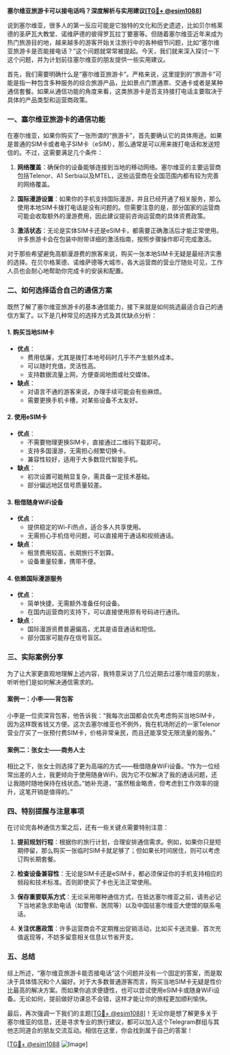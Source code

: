 **塞尔维亚旅游卡可以接电话吗？深度解析与实用建议[[TG💪+ @esim1088](https://t.me/s/esim1088)]**

说到塞尔维亚，很多人的第一反应可能是它独特的文化和历史遗迹，比如贝尔格莱德的圣萨瓦大教堂、诺维萨德的彼得罗瓦拉丁要塞等。但随着塞尔维亚近年来成为热门旅游目的地，越来越多的游客开始关注旅行中的各种细节问题，比如“塞尔维亚旅游卡是否能接电话？”这个问题就常常被提起。今天，我们就来深入探讨一下这个问题，并为计划前往塞尔维亚的朋友提供一些实用建议。

首先，我们需要明确什么是“塞尔维亚旅游卡”。严格来说，这里提到的“旅游卡”可能是指一种包含多种服务的综合旅游产品，比如景点门票通票、交通卡或者是某种通信套餐。如果从通信功能的角度来看，这类旅游卡是否支持接打电话主要取决于具体的产品类型和运营商政策。

### **一、塞尔维亚旅游卡的通信功能**

在塞尔维亚，如果你购买了一张所谓的“旅游卡”，首先要确认它的具体用途。如果是普通的SIM卡或者电子SIM卡（eSIM），那么通常是可以用来拨打电话和发送短信的。不过，这需要满足几个条件：

1. **网络覆盖**：确保你的设备能够连接到当地的移动网络。塞尔维亚的主要运营商包括Telenor、A1 Serbia以及MTEL，这些运营商在全国范围内都有较为完善的网络覆盖。
   
2. **国际漫游设置**：如果你的手机支持国际漫游，并且已经开通了相关服务，那么使用本地SIM卡拨打电话是没有问题的。但需要注意的是，部分国家的运营商可能会收取额外的漫游费用，因此建议提前咨询运营商的具体资费政策。

3. **激活状态**：无论是实体SIM卡还是eSIM卡，都需要正确激活后才能正常使用。许多旅游卡会在包装中附带详细的激活指南，按照步骤操作即可完成激活。

对于那些希望避免高额漫游费的旅客来说，购买一张本地SIM卡无疑是最经济实惠的选择。在贝尔格莱德、诺维萨德等大城市，各大运营商的营业厅随处可见，工作人员也会耐心地帮助你完成卡的安装和配置。

### **二、如何选择适合自己的通信方案**

既然了解了塞尔维亚旅游卡的基本通信能力，接下来就是如何挑选最适合自己的通信方案了。以下是几种常见的选择方式及其优缺点分析：

#### 1. **购买当地SIM卡**
   - **优点**：
     - 费用低廉，尤其是拨打本地号码时几乎不产生额外成本。
     - 可以随时充值，灵活性高。
     - 支持数据流量上网，方便查阅地图或社交媒体。
   - **缺点**：
     - 对语言不通的游客来说，办理手续可能会有些麻烦。
     - 需要更换手机卡槽，对某些设备不太友好。

#### 2. **使用eSIM卡**
   - **优点**：
     - 不需要物理更换SIM卡，直接通过二维码下载即可。
     - 支持多国漫游，无需担心频繁切换卡。
     - 兼容性较好，适用于大多数现代智能手机。
   - **缺点**：
     - 初次设置可能稍显复杂，需具备一定技术基础。
     - 部分偏远地区信号质量较差。

#### 3. **租借随身WiFi设备**
   - **优点**：
     - 提供稳定的Wi-Fi热点，适合多人共享使用。
     - 无需担心手机信号问题，可以直接用于通话和视频通话。
   - **缺点**：
     - 租赁费用较高，长期旅行不划算。
     - 设备重量较重，携带不便。

#### 4. **依赖国际漫游服务**
   - **优点**：
     - 简单快捷，无需额外准备任何设备。
     - 在国内运营商的支持下，可以直接使用原有号码进行通讯。
   - **缺点**：
     - 国际漫游资费普遍偏高，尤其是语音通话和短信。
     - 部分国家可能存在信号盲区。

### **三、实际案例分享**

为了让大家更直观地理解上述内容，我特意采访了几位近期去过塞尔维亚的朋友，听听他们是如何解决通信需求的。

#### 案例一：小李——背包客
小李是一位资深背包客，他告诉我：“我每次出国都会优先考虑购买当地SIM卡，因为这样既省钱又方便。这次去塞尔维亚也不例外，我在机场附近的一家Telenor营业厅买了一张预付费SIM卡，价格非常亲民，而且还能享受无限流量的服务。”

#### 案例二：张女士——商务人士
相比之下，张女士则选择了更为高端的方式——租借随身WiFi设备。“作为一位经常出差的人士，我更倾向于使用随身WiFi，因为它不仅解决了我的通话问题，还让我随时随地保持在线状态。”她补充道，“虽然租金略贵，但考虑到工作效率的提升，这笔开销是值得的。”

### **四、特别提醒与注意事项**

在讨论完各种通信方案之后，还有一些关键点需要特别注意：

1. **提前规划行程**：根据你的旅行计划，合理安排通信需求。例如，如果你只是短期停留，那么购买一张临时SIM卡就足够了；但如果长时间居住，则可以考虑订购长期套餐。

2. **检查设备兼容性**：无论是SIM卡还是eSIM卡，都必须保证你的手机支持相应的频段和技术标准。否则即使买了卡也无法正常使用。

3. **保存重要联系方式**：无论采用哪种通信方式，在抵达塞尔维亚之前，请务必记下当地紧急求助电话（如警察、医院等）以及中国驻塞尔维亚大使馆的联系电话。

4. **关注优惠政策**：许多运营商会不定期推出促销活动，比如买卡送流量、首次充值返现等，不妨多留意相关信息以节省开支。

### **五、总结**

综上所述，“塞尔维亚旅游卡能否接电话”这个问题并没有一个固定的答案，而是取决于具体情况和个人偏好。对于大多数普通游客而言，购买当地SIM卡无疑是性价比最高的解决方案。而如果你追求便捷性，也可以尝试使用eSIM卡或随身WiFi设备。无论如何，提前做好功课总不会错，这样才能让你的旅程更加顺利愉快。

最后，再次强调一下我们的主题[[TG💪+ @esim1088](https://t.me/s/esim1088)]！无论你是想了解更多关于塞尔维亚的信息，还是寻求专业的旅行建议，都可以加入这个Telegram群组与其他志同道合的朋友交流互动。相信在这里，你会找到属于自己的答案！

[[TG💪+ @esim1088](https://t.me/s/esim1088) ![Image](https://i.postimg.cc/4NQfJmqS/Snipaste-2025-05-13-00-14-12.png)]